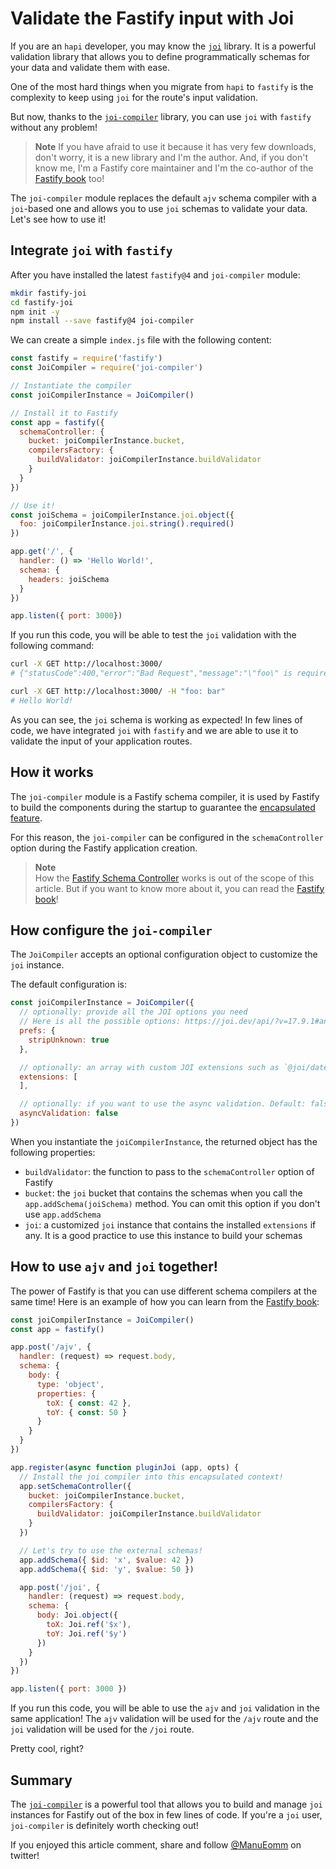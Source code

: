# Validate the Fastify input with Joi

If you are an `hapi` developer, you may know the [`joi`](https://www.npmjs.com/package/joi) library.
It is a powerful validation library that allows you to define programmatically schemas for your data and validate them with ease.

One of the most hard things when you migrate from `hapi` to `fastify` is the complexity to keep using `joi` for the route's input validation.

But now, thanks to the [`joi-compiler`](https://www.npmjs.com/package/joi-compiler) library, you can use `joi` with `fastify` without any problem!

> **Note**
> If you have afraid to use it because it has very few downloads, don't worry, it is a new library and I'm the author.
> And, if you don't know me, I'm a Fastify core maintainer and I'm the co-author of the [Fastify book](https://backend.cafe/fastify-v4-book) too!

The `joi-compiler` module replaces the default `ajv` schema compiler with a `joi`-based one and allows you to use `joi` schemas to validate your data.
Let's see how to use it!

## Integrate `joi` with `fastify`

After you have installed the latest `fastify@4` and `joi-compiler` module:

```bash
mkdir fastify-joi
cd fastify-joi
npm init -y
npm install --save fastify@4 joi-compiler
```

We can create a simple `index.js` file with the following content:

```js
const fastify = require('fastify')
const JoiCompiler = require('joi-compiler')

// Instantiate the compiler
const joiCompilerInstance = JoiCompiler()

// Install it to Fastify
const app = fastify({
  schemaController: {
    bucket: joiCompilerInstance.bucket,
    compilersFactory: {
      buildValidator: joiCompilerInstance.buildValidator
    }
  }
})

// Use it!
const joiSchema = joiCompilerInstance.joi.object({
  foo: joiCompilerInstance.joi.string().required()
})

app.get('/', {
  handler: () => 'Hello World!',
  schema: {
    headers: joiSchema
  }
})

app.listen({ port: 3000})
```

If you run this code, you will be able to test the `joi` validation with the following command:

```bash
curl -X GET http://localhost:3000/
# {"statusCode":400,"error":"Bad Request","message":"\"foo\" is required"}

curl -X GET http://localhost:3000/ -H "foo: bar"
# Hello World!
```

As you can see, the `joi` schema is working as expected!
In few lines of code, we have integrated `joi` with `fastify` and we are able to use it to validate the input of your application routes.

## How it works

The `joi-compiler` module is a Fastify schema compiler, it is used by Fastify to build the components during the startup
to guarantee the [encapsulated feature](https://backend.cafe/the-complete-guide-to-the-fastify-plugin-system).

For this reason, the `joi-compiler` can be configured in the `schemaController` option during the Fastify application creation.

> **Note**  
> How the [Fastify Schema Controller](https://www.fastify.io/docs/latest/Reference/Server/#schemacontroller) works is out of the scope of this article.
> But if you want to know more about it, you can read the [Fastify book](https://backend.cafe/fastify-v4-book)!

## How configure the `joi-compiler`

The `JoiCompiler` accepts an optional configuration object to customize the `joi` instance.

The default configuration is:

```js
const joiCompilerInstance = JoiCompiler({
  // optionally: provide all the JOI options you need
  // Here is all the possible options: https://joi.dev/api/?v=17.9.1#anyvalidatevalue-options
  prefs: {
    stripUnknown: true
  },

  // optionally: an array with custom JOI extensions such as `@joi/date`
  extensions: [
  ],

  // optionally: if you want to use the async validation. Default: false
  asyncValidation: false
})
```

When you instantiate the `joiCompilerInstance`, the returned object has the following properties:

- `buildValidator`: the function to pass to the `schemaController` option of Fastify
- `bucket`: the `joi` bucket that contains the schemas when you call the `app.addSchema(joiSchema)` method. You can omit this option if you don't use `app.addSchema`
- `joi`: a customized `joi` instance that contains the installed `extensions` if any. It is a good practice to use this instance to build your schemas

## How to use `ajv` and `joi` together!

The power of Fastify is that you can use different schema compilers at the same time!
Here is an example of how you can learn from the [Fastify book](https://backend.cafe/fastify-v4-book):

```js
const joiCompilerInstance = JoiCompiler()
const app = fastify()

app.post('/ajv', {
  handler: (request) => request.body,
  schema: {
    body: {
      type: 'object',
      properties: {
        toX: { const: 42 },
        toY: { const: 50 }
      }
    }
  }
})

app.register(async function pluginJoi (app, opts) {
  // Install the joi compiler into this encapsulated context!
  app.setSchemaController({
    bucket: joiCompilerInstance.bucket,
    compilersFactory: {
      buildValidator: joiCompilerInstance.buildValidator
    }
  })

  // Let's try to use the external schemas!
  app.addSchema({ $id: 'x', $value: 42 })
  app.addSchema({ $id: 'y', $value: 50 })

  app.post('/joi', {
    handler: (request) => request.body,
    schema: {
      body: Joi.object({
        toX: Joi.ref('$x'),
        toY: Joi.ref('$y')
      })
    }
  })
})

app.listen({ port: 3000 })
```

If you run this code, you will be able to use the `ajv` and `joi` validation in the same application!
The `ajv` validation will be used for the `/ajv` route and the `joi` validation will be used for the `/joi` route.

Pretty cool, right?

## Summary

The [`joi-compiler`](https://www.npmjs.com/package/joi-compiler) is a powerful tool that allows you to build and manage `joi` instances for Fastify out of the box in few lines of code.
If you're a `joi` user, `joi-compiler` is definitely worth checking out!

If you enjoyed this article comment, share and follow [@ManuEomm](https://twitter.com/ManuEomm) on twitter!
